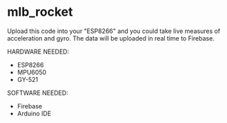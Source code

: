 # mlb_rocket
Upload this code into your "ESP8266" and you could take live measures of acceleration and gyro. The data will be uploaded in real time to Firebase.

HARDWARE NEEDED:

- ESP8266
- MPU6050
- GY-521

SOFTWARE NEEDED:

- Firebase
- Arduino IDE


